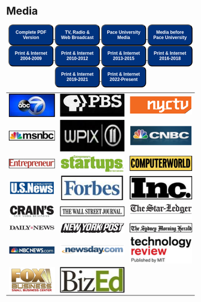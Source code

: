 # Media

<div style="text-align:center;">
  <a href="http://webpage.pace.edu/bbachenheimer/press/BruceBachenheimerMediaQuotes.pdf">
    <button style="background-color:#00337F;border-radius:12px;color:white;font-size:12px;padding:12px;text-align:center;width: 10em;cursor: pointer;"
      onclick="http://www.webpage.pace.edu/bbachenheimer/press/BruceBachenheimerMediaQuotes.pdf">
      <strong style="color:white;">Complete PDF Version</strong>
    </button>
  </a>
  <a href='media_tvradioweb.html'>
    <button style="background-color:#00337F;border-radius:12px;color:white;font-size:12px;padding:12px;text-align:center;width: 10em;cursor: pointer;">
      <strong style="color:white;">TV, Radio & Web Broadcast</strong>
    </button>
  </a>
  <a href='media_paceuniversitymedia.html'>
    <button style="background-color:#00337F;border-radius:12px;color:white;font-size:12px;padding:12px;text-align:center;width: 10em;cursor: pointer;">
      <strong style="color:white;">Pace University Media</strong>
    </button>
  </a>
  <a href='media_beforepaceuniversity.html'>
    <button style="background-color:#00337F;border-radius:12px;color:white;font-size:12px;padding:12px;text-align:center;width: 10em;cursor: pointer;">
      <strong style="color:white;">Media before Pace University</strong>
    </button>
  </a>
  <a href='media_printandinternet2004-2009.html'>
    <button style="background-color:#00337F;border-radius:12px;color:white;font-size:12px;padding:12px;text-align:center;width: 10em;cursor: pointer;">
      <strong style="color:white;">Print & Internet 2004-2009</strong>
    </button>
  </a>
  <a href='media_printandinternet2010-2012.html'>
    <button style="background-color:#00337F;border-radius:12px;color:white;font-size:12px;padding:12px;text-align:center;width: 10em;cursor: pointer;">
      <strong style="color:white;">Print & Internet 2010-2012</strong>
    </button>
  </a>
  <a href='media_printandinternet2013-2015.html'>
    <button style="background-color:#00337F;border-radius:12px;color:white;font-size:12px;padding:12px;text-align:center;width: 10em;cursor: pointer;">
      <strong style="color:white;">Print & Internet 2013-2015</strong>
    </button>
  </a>
  <a href='media_printandinternet2016-2018.html'>
    <button style="background-color:#00337F;border-radius:12px;color:white;font-size:12px;padding:12px;text-align:center;width: 10em;cursor: pointer;">
      <strong style="color:white;">Print & Internet 2016-2018</strong>
    </button>
  </a>
  <a href='media_printandinternet2019-2021.html'>
    <button style="background-color:#00337F;border-radius:12px;color:white;font-size:12px;padding:12px;text-align:center;width: 10em;cursor: pointer;">
      <strong style="color:white;">Print & Internet 2019-2021</strong>
    </button>
  </a>
  <a href='media_printandinternet2022-2025.html'>
    <button style="background-color:#00337F;border-radius:12px;color:white;font-size:12px;padding:12px;text-align:center;width: 10em;cursor: pointer;">
      <strong style="color:white;">Print & Internet 2022-Present</strong>
    </button>
  </a>

</div>


| | | |
|:-------------------------:|:-------------------------:|:-------------------------:|
| [![ABC News](images/abc.jpg)](http://bit.ly/HA_48) | [![PBS](images/pbs.jpg)](http://bit.ly/SciTech_Now)  | [![NYCTV](images/nyctv.png)](http://www.lawline.com/) |
| [![MSNBC](images/msnbc.jpg)](https://www.openforum.com/videos/business-answers-software-development-back-up-services/)  | [![WPIX](images/wpix.jpg)](http://bit.ly/WWR_BB)  | [![CNBC](images/cnbc.png)](http://www.cnbc.com/id/101313179/page/6) |
|[![Entrepreneur](images/entrepreneur.jpg)](http://www.entrepreneur.com/article/228625)  |  [![Startups](images/startups.png)](http://mobileservices.texterity.com/entrepreneursstartups/summer2012/?lm=1338884732000&pg=28#pg28) | [![ComputerWorld](images/computerworld.jpg)](http://www.computerworld.com/s/article/9242833/Obamacare_could_help_fuel_a_tech_start_up_boom)|
| [![U.S News](images/usnews.png)](http://money.usnews.com/money/blogs/outside-voices-careers/2013/09/03/3-smart-ways-to-earn-business-credentials-without-an-mba) |  [![Forbes](images/forbes.jpg)](http://www.forbes.com/pictures/lml45eeimg/bruce-bachenheimer-man-of-mystery/) | [![Inc](images/inc.jpg)](http://www.inc.com/magazine/201402/elaine-pofeldt/starting-a-company-without-a-partner.html) |
| [![Crains](images/crains.jpg)](http://www.crainsnewyork.com/article/20110927/SMALLBIZ/110929906) | [![The Wall Street Journal](images/thewallstreetjournal.jpg)](http://online.wsj.com/news/articles/SB10001424127887323623304579054622258666900) | [![The Star Ledger](images/thestarledger.png)](http://www.nj.com/business/index.ssf/2011/01/mentors_offer_unique_career_su.html) |
| [![Daily News](images/dailynews.png)](http://pressroom.blogs.pace.edu/2012/02/07/new-york-daily-news-your-money-bouncing-back-laid-off-nyers-get-fresh-start-wth-home-businesses/) | [![New York Post](images/newyorkpost.png)](http://nypost.com/2010/08/16/app-stars/)  | [![The Sydney Morning Herald](images/thesydneymorningherald.jpg)](http://www.smh.com.au/it-pro/its-the-technology-stupid-20120824-24rc8.html)|
|  [![NBC News](images/nbcnews.png)](http://www.nbcnews.com/id/47995175/ns/business-small_business/t/steps-successful-business-launch/#.UlGcIYbkvh4)  | [![Newsday](images/newsday.png)](http://www.newsday.com/news/money-fix-crowdfunding-for-investors-1.6496386) | [![Technology review](images/technologyreview.png)](http://www.technologyreview.com/business/39826/) |
| [![FOX Business](images/foxbusiness.png)](http://smallbusiness.foxbusiness.com/biz-on-main/2010/12/08/win-over-investors-in-3-minutes-or-less/) |  [![BizEd](images/bized.jpg)](http://www.bizedmagazine.com/features/articles/idea-central.asp)| |
